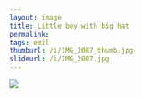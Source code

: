 ```yaml
---
layout: image
title: Little boy with big hat
permalink: 
tags: emil
thumburl: /i/IMG_2087_thumb.jpg
slideurl: /i/IMG_2087.jpg 
---
```

![]({{site.url}}/i/IMG_2087.jpg)


